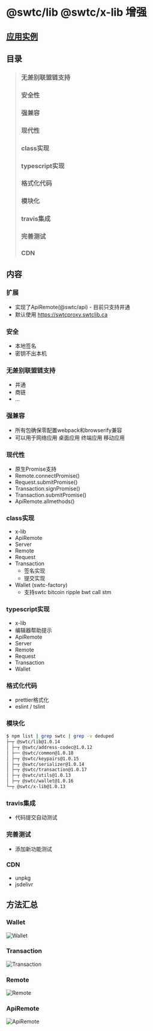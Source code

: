 # @swtc/lib @swtc/x-lib 增强

## [应用实例](../examples/)

## 目录
> ### 无差别联盟链支持
> ### 安全性
> ### 强兼容
> ### 现代性
> ### class实现
> ### typescript实现
> ### 格式化代码
> ### 模块化
> ### travis集成
> ### 完善测试
> ### CDN

## 内容
### 扩展
  - 实现了ApiRemote(@swtc/api) - 目前只支持井通
  - 默认使用 https://swtcproxy.swtclib.ca
### 安全
  - 本地签名
  - 密钥不出本机
### 无差别联盟链支持
  - 井通
  - 商链
  - ...
### 强兼容
  - 所有包确保零配置webpack和browserify兼容
  - 可以用于网络应用 桌面应用 终端应用 移动应用
### 现代性
  - 原生Promise支持
  - Remote.connectPromise()
  - Request.submitPromise()
  - Transaction.signPromise()
  - Transaction.submitPromise()
  - ApiRemote.allmethods()
### class实现
  - x-lib
  - ApiRemote
  - Server
  - Remote
  - Request
  - Transaction
    - 签名实现
	- 提交实现
  - Wallet (swtc-factory)
    - 支持swtc bitcoin ripple bwt call stm
### typescript实现
  - x-lib
  - 编辑器帮助提示
  - ApiRemote
  - Server
  - Remote
  - Request
  - Transaction
  - Wallet
### 格式化代码
  - prettier格式化
  - eslint / tslint
### 模块化
```bash
$ npm list | grep swtc | grep -v deduped
├─┬ @swtc/lib@1.0.14
│ ├─┬ @swtc/address-codec@1.0.12
│ ├── @swtc/common@1.0.18
│ ├─┬ @swtc/keypairs@1.0.15
│ ├─┬ @swtc/serializer@1.0.14
│ ├─┬ @swtc/transaction@1.0.17
│ ├─┬ @swtc/utils@1.0.13
│ ├─┬ @swtc/wallet@1.0.16
└─┬ @swtc/x-lib@1.0.13
```
### travis集成
  - 代码提交自动测试
### 完善测试
  - 添加新功能测试
### CDN
  - unpkg
  - jsdelivr

## 方法汇总
### Wallet
![Wallet](../../images/m-wallet.png)
### Transaction
![Transaction](../../images/m-transaction.png)
### Remote
![Remote](../../images/m-remote.png)
### ApiRemote
![ApiRemote](../../images/m-apiremote.png)
